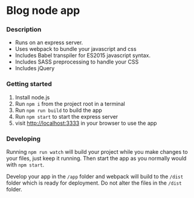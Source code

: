 # Blog node app

### Description
- Runs on an express server.
- Uses webpack to bundle your javascript and css
- Includes Babel transpiler for ES2015 javascript syntax.
- Includes SASS preprocessing to handle your CSS
- Includes jQuery

### Getting started
1. Install node.js
2. Run `npm i` from the project root in a terminal
3. Run `npm run build` to build the app
4. Run `npm start` to start the express server
5. visit <http://localhost:3333> in your browser to use the app

### Developing
Running `npm run watch` will build your project while 
you make changes to your files, just keep it running.
Then start the app as you normally would with `npm start`.  

Develop your app in the `/app` folder and webpack will build 
to the `/dist` folder which is ready for deployment.
Do not alter the files in the `/dist` folder.